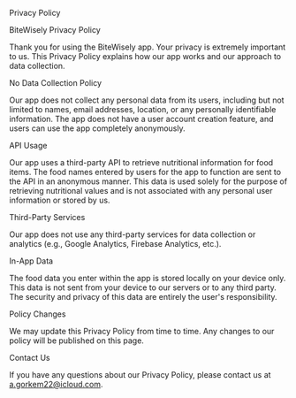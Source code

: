 Privacy Policy

BiteWisely Privacy Policy

Thank you for using the BiteWisely app. Your privacy is extremely important to us. This Privacy Policy explains how our app works and our approach to data collection.

No Data Collection Policy

Our app does not collect any personal data from its users, including but not limited to names, email addresses, location, or any personally identifiable information. The app does not have a user account creation feature, and users can use the app completely anonymously.

API Usage

Our app uses a third-party API to retrieve nutritional information for food items. The food names entered by users for the app to function are sent to the API in an anonymous manner. This data is used solely for the purpose of retrieving nutritional values and is not associated with any personal user information or stored by us.

Third-Party Services

Our app does not use any third-party services for data collection or analytics (e.g., Google Analytics, Firebase Analytics, etc.).

In-App Data

The food data you enter within the app is stored locally on your device only. This data is not sent from your device to our servers or to any third party. The security and privacy of this data are entirely the user's responsibility.

Policy Changes

We may update this Privacy Policy from time to time. Any changes to our policy will be published on this page.

Contact Us

If you have any questions about our Privacy Policy, please contact us at a.gorkem22@icloud.com.